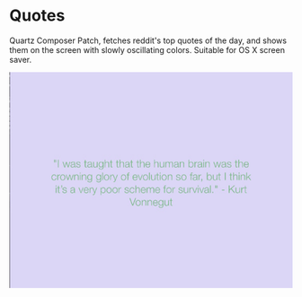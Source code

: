 # Quotes
Quartz Composer Patch, fetches reddit's top quotes of the day, and shows them on the screen with slowly oscillating colors.
Suitable for OS X screen saver.

![Quotes](quote.jpg)
